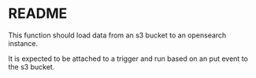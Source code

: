 # README

This function should load data from an s3 bucket to an opensearch instance.

It is expected to be attached to a trigger and run based on an put event to the 
s3 bucket.